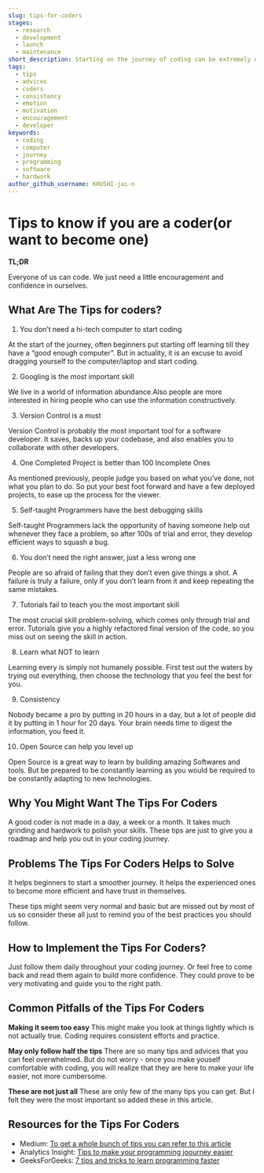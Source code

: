 ```yaml
---
slug: tips-for-coders
stages:
  - research
  - development
  - launch
  - maintenance
short_description: Starting on the journey of coding can be extremely overwhelming. Some tips can ease your path at the beginning of the journey. Here are the tips I wish someone told me when I was starting out.
tags:
  - tips
  - advices
  - coders
  - consistency
  - emotion
  - motivation
  - encouragement
  - developer
keywords:
  - coding
  - computer
  - journey
  - programming
  - software
  - hardwork
author_github_username: KHUSHI-jai-n
---
```


# Tips to know if you are a coder(or want to become one)

**TL;DR**

Everyone of us can code. We just need a little encouragement and confidence in ourselves.

## What Are The Tips for coders?

1. You don’t need a hi-tech computer to start coding

At the start of the journey, often beginners put starting off learning till they have a “good enough computer”. But in actuality, it is an excuse to avoid dragging yourself to the computer/laptop and start coding.

2. Googling is the most important skill

We live in a world of information abundance.Also people are more interested in hiring people who can use the information constructively.

3. Version Control is a must

Version Control is probably the most important tool for a software developer. It saves, backs up your codebase, and also enables you to collaborate with other developers.

4. One Completed Project is better than 100 Incomplete Ones

As mentioned previously, people judge you based on what you’ve done, not what you plan to do. So put your best foot forward and have a few deployed projects, to ease up the process for the viewer.

5. Self-taught Programmers have the best debugging skills

Self-taught Programmers lack the opportunity of having someone help out whenever they face a problem, so after 100s of trial and error, they develop efficient ways to squash a bug.

6. You don’t need the right answer, just a less wrong one

People are so afraid of failing that they don’t even give things a shot. A failure is truly a failure, only if you don’t learn from it and keep repeating the same mistakes.

7. Tutorials fail to teach you the most important skill

The most crucial skill problem-solving, which comes only through trial and error. Tutorials give you a highly refactored final version of the code, so you miss out on seeing the skill in action.

8. Learn what NOT to learn

Learning every is simply not humanely possible. First test out the waters by trying out everything, then choose the technology that you feel the best for you.

9. Consistency

Nobody became a pro by putting in 20 hours in a day, but a lot of people did it by putting in 1 hour for 20 days. Your brain needs time to digest the information, you feed it.

10. Open Source can help you level up

Open Source is a great way to learn by building amazing Softwares and tools. But be prepared to be constantly learning as you would be required to be constantly adapting to new technologies. 

## Why You Might Want The Tips For Coders

A good coder is not made in a day, a week or a month.
It takes much grinding and hardwork to polish your skills. These tips are just to give you a roadmap and help you out in your coding journey.

## Problems The Tips For Coders Helps to Solve

It helps beginners to start a smoother journey.
It helps the experienced ones to become more efficient and have trust in themselves.

These tips might seem very normal and basic but are missed out by most of us so consider these all just to remind you of the best practices you should follow.

## How to Implement the Tips For Coders?

Just follow them daily throughout your coding journey.
Or feel free to come back and read them again to build more confidence.
They could prove to be very motivating and guide you to the right path.

## Common Pitfalls of the Tips For Coders

**Making it seem too easy**
This might make you look at things lightly which is not actually true. Coding requires consistent efforts and practice.

**May only follow half the tips**
There are so many tips and advices that you can feel overwhelmed. But do not worry - once you make youself comfortable with coding, you will realize that they are here to make your life easier, not more cumbersome.

**These are not just all**
These are only few of the many tips you can get. But I felt they were the most important so added these in this article.

## Resources for the Tips For Coders

- Medium: [To get a whole bunch of tips you can refer to this article](https://medium.com/@tapajyoti-bose/25-tips-i-wish-i-knew-before-i-started-to-code-2c6c1af20b71)
- Analytics Insight: [Tips to make your programming joourney easier](https://www.analyticsinsight.net/top-10-secret-coding-tips-to-make-your-programming-journey-easier/)
- GeeksForGeeks: [7 tips and tricks to learn programming faster](https://www.geeksforgeeks.org/7-tips-and-tricks-to-learn-programming-faster/)